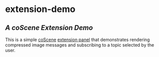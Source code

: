 # extension-demo

## _A coScene Extension Demo_

This is a simple [coScene](https://www.coscene.cn/) [extension panel](https://docs.coscene.cn/docs/viz/extensions/guides/create-custom-panel) that demonstrates rendering compressed image messages and subscribing to a topic selected by the user.
